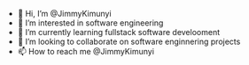 - 👋 Hi, I’m @JimmyKimunyi
- 👀 I’m interested in software engineering
- 🌱 I’m currently learning fullstack software develooment
- 💞️ I’m looking to collaborate on software enginnering projects
- 📫 How to reach me @JimmyKimunyi





